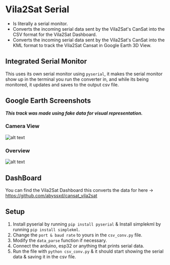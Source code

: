 # Vila2Sat Serial
- Is literally a serial monitor.
- Converts the incoming serial data sent by the Vila2Sat's CanSat into the CSV format for the Vila2Sat Dashboard.
- Converts the incoming serial data sent by the Vila2Sat's CanSat into the KML format to track the Vila2Sat Cansat in Google Earth 3D View.

## Integrated Serial Monitor
This uses its own serial monitor using `pyserial`, it makes the serial monitor show up in the terminal you run the converter in, and while its being monitored, it updates and saves to the output csv file.

## Google Earth Screenshots
***This track was made using fake data for visual representation.***
### Camera View
![alt text](https://cdn.discordapp.com/attachments/937704145828331521/1199447710596603924/image.png)
### Overview
![alt text](https://cdn.discordapp.com/attachments/937704145828331521/1199447822303506442/image.png)

## DashBoard
You can find the Vila2Sat Dashboard this converts the data for here -> https://github.com/abyssxd/cansat_vila2sat

## Setup
1. Install pyserial by running `pip install pyserial` & Install simplekml by running `pip install simplekml`.
2. Change the `port & baud rate` to yours in the `csv_conv.py` file.
3. Modify the `data_parse` function if necessary.
4. Connect the arduino, esp32 or anything that prints serial data.
5. Run the file with `python csv_conv.py` & it should start showing the serial data & saving it in the csv file.
